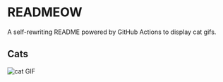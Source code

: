 # READMEOW

A self-rewriting README powered by GitHub Actions to display cat gifs.

## Cats

![cat GIF](https://media3.giphy.com/media/6byDVsPwzrz9K/200.gif?cid=9acd02davr0e2gaia6xpbdanj5i0v64y5adw79bg9s3smzh1&ep=v1_gifs_search&rid=200.gif&ct=g)
